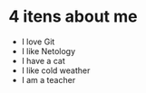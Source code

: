 # 4 itens about me

- I love Git
- I like Netology
- I have a cat
- I like cold weather
- I am a teacher
